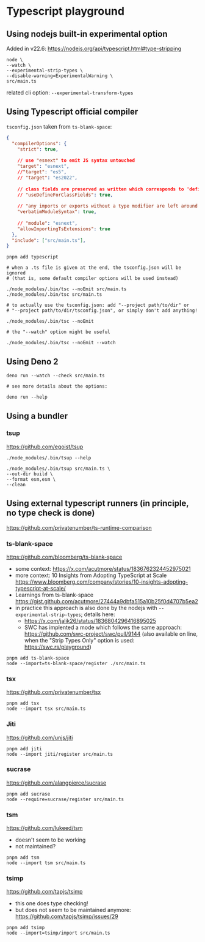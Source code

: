 # Typescript playground

## Using nodejs built-in experimental option

Added in v22.6: https://nodejs.org/api/typescript.html#type-stripping

```shell
node \
--watch \
--experimental-strip-types \
--disable-warning=ExperimentalWarning \
src/main.ts
```

related cli option: `--experimental-transform-types`


## Using Typescript official compiler

`tsconfig.json` taken from `ts-blank-space`:

```json
{
  "compilerOptions": {
    "strict": true,
    
    // use "esnext" to emit JS syntax untouched
    "target": "esnext",
    //"target": "es5",
    // "target": "es2022",
    
    // class fields are preserved as written which corresponds to 'define' semantics in the ECMAScript
    // "useDefineForClassFields": true,
    
    // "any imports or exports without a type modifier are left around. Anything that uses the type modifier is dropped entirely."; "what you see is what you get."
    "verbatimModuleSyntax": true,
    
    // "module": "esnext",
    "allowImportingTsExtensions": true
  },
  "include": ["src/main.ts"],
}
```

```shell
pnpm add typescript

# when a .ts file is given at the end, the tsconfig.json will be ignored 
# (that is, some default compiler options will be used instead)

./node_modules/.bin/tsc --noEmit src/main.ts
./node_modules/.bin/tsc src/main.ts

# to actually use the tsconfig.json: add "--project path/to/dir" or 
# "--project path/to/dir/tsconfig.json", or simply don't add anything!

./node_modules/.bin/tsc --noEmit

# the "--watch" option might be useful

./node_modules/.bin/tsc --noEmit --watch
```



## Using Deno 2

```shell
deno run --watch --check src/main.ts

# see more details about the options:

deno run --help
```


## Using a bundler

### tsup

https://github.com/egoist/tsup

```shell
./node_modules/.bin/tsup --help

./node_modules/.bin/tsup src/main.ts \
--out-dir build \
--format esm,esm \
--clean

```



## Using external typescript runners (in principle, no type check is done)

https://github.com/privatenumber/ts-runtime-comparison

### ts-blank-space

https://github.com/bloomberg/ts-blank-space

- some context: https://x.com/acutmore/status/1836762324452975021
- more context: 10 Insights from Adopting TypeScript at Scale https://www.bloomberg.com/company/stories/10-insights-adopting-typescript-at-scale/
- Learnings from ts-blank-space https://gist.github.com/acutmore/27444a9dbfa515a10b25f0d4707b5ea2
- in practice this approach is also done by the nodejs with `--experimental-strip-types`; details here:
  - https://x.com/jalik26/status/1836804296416895025
  - SWC has implented a mode which follows the same approach: https://github.com/swc-project/swc/pull/9144 (also available on line, when the "Strip Types Only" option is used:  https://swc.rs/playground) 

```shell
pnpm add ts-blank-space
node --import=ts-blank-space/register ./src/main.ts
```

### tsx

https://github.com/privatenumber/tsx

```shell
pnpm add tsx
node --import tsx src/main.ts
```


### Jiti

https://github.com/unjs/jiti

```shell
pnpm add jiti
node --import jiti/register src/main.ts
```

### sucrase

https://github.com/alangpierce/sucrase

```shell
pnpm add sucrase
node --require=sucrase/register src/main.ts
```

### tsm

https://github.com/lukeed/tsm

- doesn't seem to be working
- not maintained?

```shell
pnpm add tsm
node --import tsm src/main.ts
```

### tsimp

https://github.com/tapjs/tsimp

- this one does type checking!
- but does not seem to be maintained anymore: https://github.com/tapjs/tsimp/issues/29

```shell
pnpm add tsimp
node --import=tsimp/import src/main.ts
```